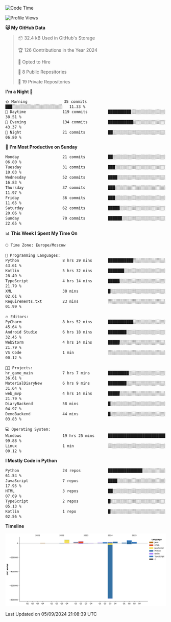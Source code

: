 <!--START_SECTION:waka-->
![Code Time](http://img.shields.io/badge/Code%20Time-506%20hrs%2028%20mins-blue)

![Profile Views](http://img.shields.io/badge/Profile%20Views-9-blue)

**🐱 My GitHub Data** 

> 📦 32.4 kB Used in GitHub's Storage 
 > 
> 🏆 126 Contributions in the Year 2024
 > 
> 💼 Opted to Hire
 > 
> 📜 8 Public Repositories 
 > 
> 🔑 19 Private Repositories 
 > 
**I'm a Night 🦉** 

```text
🌞 Morning                35 commits          ███░░░░░░░░░░░░░░░░░░░░░░   11.33 % 
🌆 Daytime                119 commits         ██████████░░░░░░░░░░░░░░░   38.51 % 
🌃 Evening                134 commits         ███████████░░░░░░░░░░░░░░   43.37 % 
🌙 Night                  21 commits          ██░░░░░░░░░░░░░░░░░░░░░░░   06.80 % 
```
📅 **I'm Most Productive on Sunday** 

```text
Monday                   21 commits          ██░░░░░░░░░░░░░░░░░░░░░░░   06.80 % 
Tuesday                  31 commits          ███░░░░░░░░░░░░░░░░░░░░░░   10.03 % 
Wednesday                52 commits          ████░░░░░░░░░░░░░░░░░░░░░   16.83 % 
Thursday                 37 commits          ███░░░░░░░░░░░░░░░░░░░░░░   11.97 % 
Friday                   36 commits          ███░░░░░░░░░░░░░░░░░░░░░░   11.65 % 
Saturday                 62 commits          █████░░░░░░░░░░░░░░░░░░░░   20.06 % 
Sunday                   70 commits          ██████░░░░░░░░░░░░░░░░░░░   22.65 % 
```


📊 **This Week I Spent My Time On** 

```text
🕑︎ Time Zone: Europe/Moscow

💬 Programming Languages: 
Python                   8 hrs 29 mins       ███████████░░░░░░░░░░░░░░   43.61 % 
Kotlin                   5 hrs 32 mins       ███████░░░░░░░░░░░░░░░░░░   28.49 % 
TypeScript               4 hrs 14 mins       █████░░░░░░░░░░░░░░░░░░░░   21.79 % 
XML                      30 mins             █░░░░░░░░░░░░░░░░░░░░░░░░   02.61 % 
Requirements.txt         23 mins             ░░░░░░░░░░░░░░░░░░░░░░░░░   01.99 % 

🔥 Editors: 
PyCharm                  8 hrs 52 mins       ███████████░░░░░░░░░░░░░░   45.64 % 
Android Studio           6 hrs 18 mins       ████████░░░░░░░░░░░░░░░░░   32.45 % 
WebStorm                 4 hrs 14 mins       █████░░░░░░░░░░░░░░░░░░░░   21.79 % 
VS Code                  1 min               ░░░░░░░░░░░░░░░░░░░░░░░░░   00.12 % 

🐱‍💻 Projects: 
hr_game_main             7 hrs 7 mins        █████████░░░░░░░░░░░░░░░░   36.61 % 
MaterialDiaryNew         6 hrs 9 mins        ████████░░░░░░░░░░░░░░░░░   31.64 % 
web_mvp                  4 hrs 14 mins       █████░░░░░░░░░░░░░░░░░░░░   21.79 % 
DiaryBackend             58 mins             █░░░░░░░░░░░░░░░░░░░░░░░░   04.97 % 
DemoBackend              44 mins             █░░░░░░░░░░░░░░░░░░░░░░░░   03.83 % 

💻 Operating System: 
Windows                  19 hrs 25 mins      █████████████████████████   99.88 % 
Linux                    1 min               ░░░░░░░░░░░░░░░░░░░░░░░░░   00.12 % 
```

**I Mostly Code in Python** 

```text
Python                   24 repos            ███████████████░░░░░░░░░░   61.54 % 
JavaScript               7 repos             ████░░░░░░░░░░░░░░░░░░░░░   17.95 % 
HTML                     3 repos             ██░░░░░░░░░░░░░░░░░░░░░░░   07.69 % 
TypeScript               2 repos             █░░░░░░░░░░░░░░░░░░░░░░░░   05.13 % 
Kotlin                   1 repo              █░░░░░░░░░░░░░░░░░░░░░░░░   02.56 % 
```



**Timeline**

![Lines of Code chart](https://raw.githubusercontent.com/adlemx/adlemx/main/assets/bar_graph.png)


 Last Updated on 05/09/2024 21:08:39 UTC
<!--END_SECTION:waka-->
